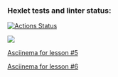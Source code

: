 ### Hexlet tests and linter status:
[![Actions Status](https://github.com/HeybeHonest/frontend-project-44/workflows/hexlet-check/badge.svg)](https://github.com/HeybeHonest/frontend-project-44/actions)

<a href="https://codeclimate.com/github/HeybeHonest/frontend-project-44/maintainability"><img src="https://api.codeclimate.com/v1/badges/57cf25f5dc9245fab868/maintainability" /></a>

<a href="https://asciinema.org/a/DtPiRkiJTOnruud9Vts1wE2yQ">Asciinema for lesson #5</a>

<a href="https://asciinema.org/a/YJcsq3G9ExCpEADD644scoZ9I">Asciinema for lesson #6</a>
